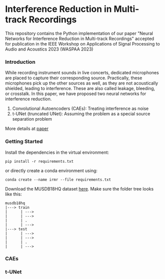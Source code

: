 # Interference Reduction in Multi-track Recordings

This repository contains the Python implementation of our paper "Neural Networks for Interference Reduction in Multi-track Recordings" accepted for publication in the IEEE Workshop on Applications of Signal Processing to Audio and Acoustics 2023 (WASPAA 2023)

### Introduction
While recording instrument sounds in live concerts, dedicated microphones are placed to capture their corresponding source. Practically, these microphones pick up the other sources as well, as they are not acoustically shielded, leading to interference. These are also called leakage, bleeding, or crosstalk. In this paper, we have proposed two neural networks for interference reduction.

1. Convolutional Autoencoders (CAEs): Treating interference as noise
2. t-UNet (truncated UNet): Assuming the problem as a special source separation problem

More details at [paper]()

### Getting Started

Install the dependencies in the virtual environment:
```
pip install -r requirements.txt
```
or directly create a conda environment using:
```
conda create --name irmr --file requirements.txt
```
Download the MUSDB18HQ dataset [here](https://zenodo.org/record/3338373). Make sure the folder tree looks like this:
```
musdb18hq
|---> train
|      | --->
|      | --->
|      | .
|      | --->
|---> test
|      | --->
|      | --->
|      | .
|      | --->
```

### CAEs


### t-UNet
